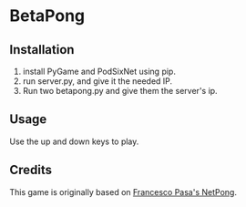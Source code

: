 # BetaPong
## Installation
1) install PyGame and PodSixNet using pip.
2) run server.py, and give it the needed IP.
3) Run two betapong.py and give them the server's ip.

## Usage
Use the up and down keys to play.

## Credits
This game is originally based on [Francesco Pasa's NetPong](https://www.pygame.org/project-NetPong-1377-.html).
